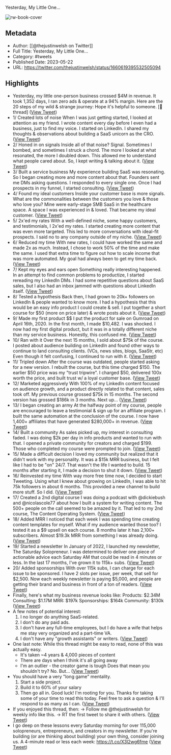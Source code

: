 Yesterday, My Little One...

![rw-book-cover](https://pbs.twimg.com/profile_images/1365425625616556045/NDhia9nF.jpg)

## Metadata
- Author: [[@thejustinwelsh on Twitter]]
- Full Title: Yesterday, My Little One...
- Category: #tweets
- Published Date: 2023-05-22
- URL: https://twitter.com/thejustinwelsh/status/1660619395532505094

## Highlights
- Yesterday, my little one-person business crossed $4M in revenue.
  It took 1,352 days, I ran zero ads & operate at a 94% margin.
  Here are the 20 steps of my wild & strange journey:
  Hope it's helpful to someone.
  [🧵 thread] ([View Tweet](https://twitter.com/thejustinwelsh/status/1660619395532505094))
- 1/ Created lots of noise
  When I was just getting started, I looked at attention as my friend.
  I wrote content every day before I even had a business, just to find my voice.
  I started on LinkedIn.
  I shared my thoughts & observations about building a SaaS unicorn as the CRO. ([View Tweet](https://twitter.com/thejustinwelsh/status/1660619397558312960))
- 2/ Honed in on signals
  Inside all of that noise? Signal.
  Sometimes I bombed, and sometimes I struck a chord.
  The more I looked at what resonated, the more I doubled down. 
  This allowed me to understand what people cared about.
  So, I kept writing & talking about it. ([View Tweet](https://twitter.com/thejustinwelsh/status/1660619399793975296))
- 3/ Built a service business
  My experience building SaaS was resonating. So I began creating more and more content about that.
  Founders sent me DMs asking questions. 
  I responded to every single one.
  Once I had prospects in my funnel, I started consulting. ([View Tweet](https://twitter.com/thejustinwelsh/status/1660619401601732608))
- 4/ Found my ideal customers
  Inside your customer base is more signals.
  What are the commonalities between the customers you love & those who love you?
  Mine were early-stage SMB SaaS in the healthcare space. A space I was experienced in & loved.
  That became my ideal customer. ([View Tweet](https://twitter.com/thejustinwelsh/status/1660619403908579328))
- 5/ 2x'ed my rates
  With a well-defined niche, some happy customers, and testimonials, I 2x'ed my rates.
  I started creating more content that was even more targeted. This led to more conversations with ideal-fit prospects.
  I said no to any company outside of my niche. ([View Tweet](https://twitter.com/thejustinwelsh/status/1660619406018322432))
- 6/ Reduced my time
  With new rates, I could have worked the same and made 2x as much. 
  Instead, I chose to work 50% of the time and make the same.
  I used that extra time to figure out how to scale income that was more automated.
  My goal had always been to get my time back. ([View Tweet](https://twitter.com/thejustinwelsh/status/1660619408404824064))
- 7/ Kept my eyes and ears open
  Something really interesting happened.
  In an attempt to find common problems to productize, I started rereading my LinkedIn DMs.
  I had some repetitive questions about SaaS sales, but I also had an inbox jammed with questions about LinkedIn itself. ([View Tweet](https://twitter.com/thejustinwelsh/status/1660619410359418882))
- 8/ Tested a hypothesis
  Back then, I had grown to 20k+ followers on LinkedIn & people wanted to know more.
  I had a hypothesis that this would be an easy info product I could create & sell.
  I put together a short course for $50 (more on price later) & wrote posts about it. ([View Tweet](https://twitter.com/thejustinwelsh/status/1660619412678778882))
- 9/ Made my first product $$
  I put the product for sale on Gumroad on April 16th, 2020. 
  In the first month, I made $10,482. 
  I was shocked.
  I now had my first digital product, but it was in a totally different niche than my service business.
  Honestly, this confused me. ([View Tweet](https://twitter.com/thejustinwelsh/status/1660619414578896902))
- 10/ Ran with it
  Over the next 15 months, I sold about $75k of the course.
  I posted about audience building on LinkedIn and found other ways to continue to land consulting clients. (VCs, news sites, blogs, SaaStr, etc)
  Even though it felt confusing, I continued to run with it. ([View Tweet](https://twitter.com/thejustinwelsh/status/1660619416453652484))
- 11/ Tripled down
  After the course was outdated, people started asking for a new version.
  I rebuilt the course, but this time charged $150.
  The earlier $50 price was my "trust tripwire".
  I charged $50, delivered 100x worth the price, and built trust w/ a loyal customer base. ([View Tweet](https://twitter.com/thejustinwelsh/status/1660619418328608768))
- 12/ Marketed aggressively
  With 100% of my LinkedIn content focused on audience growth, and a product directly related to that content, sales took off.
  My previous course grossed $75k in 15 months.
  The second version has grossed $186k in 3 months.
  Next up... ([View Tweet](https://twitter.com/thejustinwelsh/status/1660619420329291778))
- 13/ I began creating an army
  At the halfway point of my course, people are encouraged to leave a testimonial & sign up for an affiliate program.
  I built the same automation at the conclusion of the course.
  I now have 1,400+ affiliates that have generated $280,000+ in revenue. ([View Tweet](https://twitter.com/thejustinwelsh/status/1660619422388633603))
- 14/ Built a community
  As sales picked up, my interest in consulting faded.
  I was doing $2k per day in info products and wanted to run with that.
  I opened a private community for creators and charged $199. 
  Those who completed my course were prompted to join. ([View Tweet](https://twitter.com/thejustinwelsh/status/1660619429456105472))
- 15/ Made a difficult decision
  I loved my community but realized that it didn't work with my personality.
  It was a $15k MRR business, but I felt like I had to be "on" 24/7.
  That wasn't the life I wanted to build.
  15 months after starting it, I made a decision to shut it down. ([View Tweet](https://twitter.com/thejustinwelsh/status/1660619431314087936))
- 16/ Reinvested my time
  With way more free time now, I decided to start Tweeting.
  Using what I knew about growing on LinkedIn, I was able to hit 75k followers in about 6 months.
  This provided a new channel to build more stuff.
  So I did. ([View Tweet](https://twitter.com/thejustinwelsh/status/1660619433230868483))
- 17/ Created a 2nd digital course
  I was doing a podcast with @dickiebush and @nicolascole77 about how I built a system for writing content.
  The 500+ people on the call seemed to be amazed by it.
  That led to my 2nd course, The Content Operating System. ([View Tweet](https://twitter.com/thejustinwelsh/status/1660619435441287168))
- 18/ Added MRR
  I noticed that each week I was spending time creating content templates for myself.
  What if my audience wanted those too?
  I tested it as a $9 upsell on each course.
  8 months later it has 2,100+ subscribers.
  Almost $19.3k MRR from something I was already doing. ([View Tweet](https://twitter.com/thejustinwelsh/status/1660619437718872065))
- 19/ Started a newsletter
  In January of 2022, I launched my newsletter, The Saturday Solopreneur.
  I was determined to deliver one piece of actionable advice each Saturday AM that could be read in 4 minutes or less.
  In the last 17 months, I've grown it to 115k+ subs. ([View Tweet](https://twitter.com/thejustinwelsh/status/1660619439761489925))
- 20/ Added sponsorships
  With over 115k subs, I can charge for each issue to be sponsored.
  I have 2 slots per issue, per week, that sell for $2,500.
  Now each weekly newsletter is paying $5,000, and people are getting their brand and business in front of a ton of readers. ([View Tweet](https://twitter.com/thejustinwelsh/status/1660619441774940161))
- Finally, here's what my business revenue looks like:
  Products: $2.34M
  Consulting: $1.17M
  MRR: $197k
  Sponsorships: $164k
  Community: $130k ([View Tweet](https://twitter.com/thejustinwelsh/status/1660619444152942593))
- A few notes of potential interest:
  1. I no longer do anything SaaS-related.
  2. I don't do any paid ads.
  3. I don't have any full-time employees, but I do have a wife that helps me stay very organized and a part-time VA.
  4. I don't have any "growth assistants" or writers. ([View Tweet](https://twitter.com/thejustinwelsh/status/1660619446438842369))
- One last note:
  While this thread might be easy to read, none of this was actually easy.
  - It's taken ~4 years & 4,000 pieces of content
  - There are days when I think it's all going away
  - I'm an outlier - the creator game is tough
  Does that mean you shouldn't try? No.
  But... ([View Tweet](https://twitter.com/thejustinwelsh/status/1660619448795951105))
- You should have a very "long game" mentality.
  1. Start a side project.
  2. Build it to 60% of your salary
  3. Then go all in.
  Good luck! I'm rooting for you.
  Thanks for taking some of your time to read this today.
  Feel free to ask a question & I'll respond to as many as I can. ([View Tweet](https://twitter.com/thejustinwelsh/status/1660619450825994243))
- If you enjoyed this thread, then:
  → Follow me @thejustinwelsh for weekly info like this.
  → RT the first tweet to share it with others. ([View Tweet](https://twitter.com/thejustinwelsh/status/1660619453380415490))
- I go deep on these lessons every Saturday morning for over 115,000 solopreneurs, entrepreneurs, and creators in my newsletter.
  If you're building (or are thinking about building) your own thing, consider joining us. 
  A 4-minute read or less each week: https://t.co/X3l2wg6fme ([View Tweet](https://twitter.com/thejustinwelsh/status/1660693252784427011))
